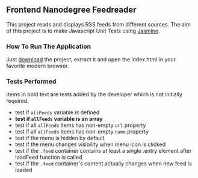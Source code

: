 ## Frontend Nanodegree Feedreader

This project reads and displays RSS feeds from different sources. The aim of this project is to make Javascript Unit Tests using [Jasmine](http://jasmine.github.io/).

### How To Run The Application

Just [download](https://github.com/jrarama/frontend-nanodegree-feedreader/archive/master.zip) the project, extract it and open the index.html in your favorite modern browser.

### Tests Performed

Items in bold text are tests added by the developer which is not initially required.

 * test if `allFeeds` variable is defined
 * **test if `allFeeds` variable is an array**
 * test if all `allFeeds` items has non-empty `url` property
 * test if all `allFeeds` items has non-empty `name` property
 * test if the menu is hidden by default
 * test if the menu changes visibility when menu icon is clicked
 * test if the `.feed` container contains at least a single .entry element after loadFeed function is called
 * test if the `.feed` container's content actually changes when new feed is loaded